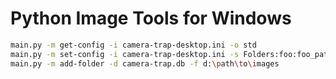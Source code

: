 # Python Image Tools for Windows


```sh
main.py -m get-config -i camera-trap-desktop.ini -o std
main.py -m set-config -i camera-trap-desktop.ini -s Folders:foo:foo_path -o std
main.py -m add-folder -d camera-trap.db -f d:\path\to\images
```
